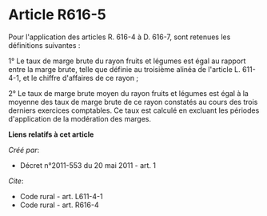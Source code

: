 # Article R616-5

Pour l'application des articles R. 616-4 à D. 616-7, sont retenues les définitions suivantes : 

1° Le taux de marge brute du rayon fruits et légumes est égal au rapport entre la marge brute, telle que définie au troisième
alinéa de l'article L. 611-4-1, et le chiffre d'affaires de ce rayon ; 

2° Le taux de marge brute moyen du rayon fruits et légumes est égal à la moyenne des taux de marge brute de ce rayon
constatés au cours des trois derniers exercices comptables. Ce taux est calculé en excluant les périodes d'application de la
modération des marges.

**Liens relatifs à cet article**

_Créé par_:

  - Décret n°2011-553 du 20 mai 2011 - art. 1

_Cite_:

  - Code rural - art. L611-4-1
  - Code rural - art. R616-4
